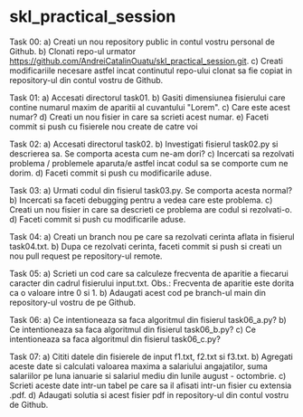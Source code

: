 # skl_practical_session
Task 00:
	a) Creati un nou repository public in contul vostru personal de Github.
	b) Clonati repo-ul urmator https://github.com/AndreiCatalinOuatu/skl_practical_session.git.
	c) Creati modificariile necesare astfel incat continutul repo-ului clonat sa fie copiat in repository-ul
	din contul vostru de Github.

Task 01:
	a) Accesati directorul task01.
	b) Gasiti dimensiunea fisierului care contine numarul maxim de aparitii al cuvantului "Lorem".
	c) Care este acest numar?
	d) Creati un nou fisier in care sa scrieti acest numar.
	e) Faceti commit si push cu fisierele nou create de catre voi

Task 02:
	a) Accesati directorul task02.
	b) Investigati fisierul task02.py si descrierea sa. Se comporta acesta cum ne-am dori?
	c) Incercati sa rezolvati problema / problemele aparuta/e astfel incat codul sa se comporte cum
	ne dorim.
	d) Faceti commit si push cu modificarile aduse.

Task 03:
	a) Urmati codul din fisierul task03.py. Se comporta acesta normal?
	b) Incercati sa faceti debugging pentru a vedea care este problema.
	c) Creati un nou fisier in care sa descrieti ce problema are codul si rezolvati-o.
	d) Faceti commit si push cu modificarile aduse.

Task 04:
	a) Creati un branch nou pe care sa rezolvati cerinta aflata in fisierul task04.txt.
	b) Dupa ce rezolvati cerinta, faceti commit si push si creati un nou pull request pe repository-ul
	remote.

Task 05:
	a) Scrieti un cod care sa calculeze frecventa de aparitie a fiecarui caracter din cadrul fisierului input.txt.
		Obs.: Frecventa de aparitie este dorita ca o valoare intre 0 si 1. 
	b) Adaugati acest cod pe branch-ul main din repository-ul vostru de pe Github.

Task 06:
	a) Ce intentioneaza sa faca algoritmul din fisierul task06_a.py?
	b) Ce intentioneaza sa faca algoritmul din fisierul task06_b.py?
	c) Ce intentioneaza sa faca algoritmul din fisierul task06_c.py?

Task 07:
	a) Cititi datele din fisierele de input f1.txt, f2.txt si f3.txt.
	b) Agregati aceste date si calculati valoarea maxima a salariului angajatilor, suma salariilor pe luna ianuarie si
	salariul mediu din lunile august - octombrie.
	c) Scrieti aceste date intr-un tabel pe care sa il afisati intr-un fisier cu extensia .pdf.
	d) Adaugati solutia si acest fisier pdf in repository-ul din contul vostru de Github.
